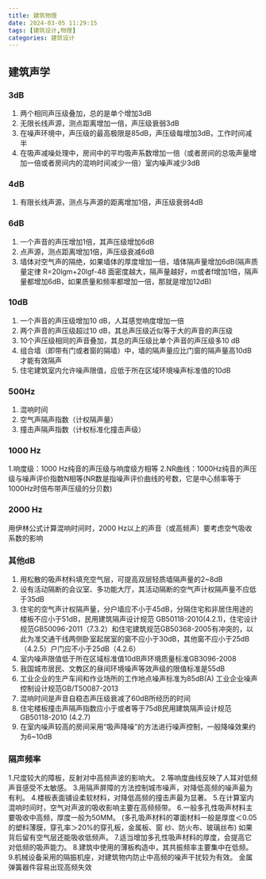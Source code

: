 ```yaml
---
title: 建筑物理
date: 2024-03-05 11:29:15
tags: [建筑设计,物理]
categories: 建筑设计
---
```

## 建筑声学

### 3dB

1. 两个相同声压级叠加，总的是单个增加3dB
2. 无限长线声源，测点距离增加一倍，声压级衰弱3dB
3. 在噪声环境中，声压级的最高极限是85dB，声压级每增加3dB，工作时间减半
4. 在吸声减噪处理中，房间中的平均吸声系数增加一倍（或者房间的总吸声量增加一倍或者房间内的混响时间减少一倍）室内噪声减少3dB

### 4dB

1. 有限长线声源，测点与声源的距离增加1倍，声压级衰弱4dB
<!--more-->
### 6dB

1. 一个声音的声压增加1倍，其声压级增加6dB
2. 点声源，测点距离增加1倍，声压级衰减6dB
3. 墙体对空气声的隔绝，如果墙体的厚度增加一倍，墙体隔声量增加6dB(隔声质量定律 R=20lgm+20lgf-48 面密度越大，隔声量越好，m或者f增加1倍，隔声量都增加6dB，如果质量和频率都增加一倍，那就是增加12dB)

### 10dB

1. 一个声音的声压级增加10 dB，人耳感觉响度增加一倍
2. 两个声音的声压级超过10 dB，其总声压级近似等于大的声音的声压级
3. 10个声压级相同的声音叠加，其总的声压级比单个声音的声压级多10 dB
4. 组合墙（即带有门或者窗的隔墙）中，墙的隔声量应比门窗的隔声量高10dB才能有效隔声
5. 住宅建筑室内允许噪声限值，应低于所在区域环境噪声标准值的10dB

### 500Hz

1. 混响时间
2. 空气声隔声指数（计权隔声量）
3. 撞击声隔声指数（计权标准化撞击声级）

### 1000 Hz

1.响度级：1000 Hz纯音的声压级与响度级方相等
2.NR曲线：1000Hz纯音的声压级与噪声评价指数N相等(NR数是指噪声评价曲线的号数，它是中心频率等于
1000Hz时倍布带声压级的分贝数)

### 2000 Hz

用伊林公式计算混响时间时，2000 Hz以上的声音（或高频声）要考虑空气吸收系数的影响

### 其他dB

1. 用松散的吸声材料填充空气层，可提高双层轻质墙隔声量的2~8dB
2. 设有活动隔断的会议室、多功能大厅，其活动隔断的空气声计权隔声量不应低于35dB
3. 住宅的空气声计权隔声量，分户墙应不小于45dB，分隔住宅和非居住用途的楼板不应小于51dB，民用建筑隔声设计规范 GB50118-2010(4.2.1)，住宅设计规范GB50096-2011（7.3.2）和住宅建筑规范GB50368-2005有冲突的，以此为准交通干线两侧卧室起居室的窗不应小于30dB，其他窗不应小于25dB（4.2.5）户门应不小于25dB（4.2.6）
4. 室内噪声限值低于所在区域标准值10dB声环境质量标准GB3096-2008
5. 我国城市居民、文教区的昼间环境噪声等效声级的限值标准是55dB
6. 工业企业的生产车间和作业场所的工作地点噪声标准为85dB(A) 工业企业噪声控制设计规范GB/T50087-2013
7. 混响时间是声音自稳态声压级衰减了60dB所经历的时间
8. 住宅楼板撞击声隔声指数应小于或者等于75dB民用建筑隔声设计规范 GB50118-2010 (4.2.7)
9. 在室内噪声较高的房间采用“吸声降噪”的方法进行噪声控制，一般降噪效果约为6~10dB

### 隔声频率

1.尺度较大的障板，反射对中高频声波的影响大。
2.等响度曲线反映了人耳对低频声音感受不太敏感。
3.用隔声屏障的方法控制城市噪声，对降低高频的噪声最为有利。
4.楼板表面铺设柔软材料，对降低高频的撞击声最为显著。
5.在计算室内混响时间时，空气对声波的吸收影响主要在高频频带。
6.一般多孔性吸声材料主要吸收中高频，厚度一般为50MM。
(多孔吸声材料的罩面材料一般是厚度＜0.05的塑料薄膜，穿孔率＞20%的穿孔板，金属板、窗
纱、防火布、玻璃丝布)
如果背后留有空气层还能吸收低频声。
7.适当增加多孔性吸声材料的厚度，会提高它对低频的吸声能力。
8.建筑中使用的薄板构造中，其共振频率主要集中在低频。
9.机械设备采用的隔振机座，对建筑物内防止中高频的噪声干扰较为有效。
金属弹簧器件容易出现高频失效